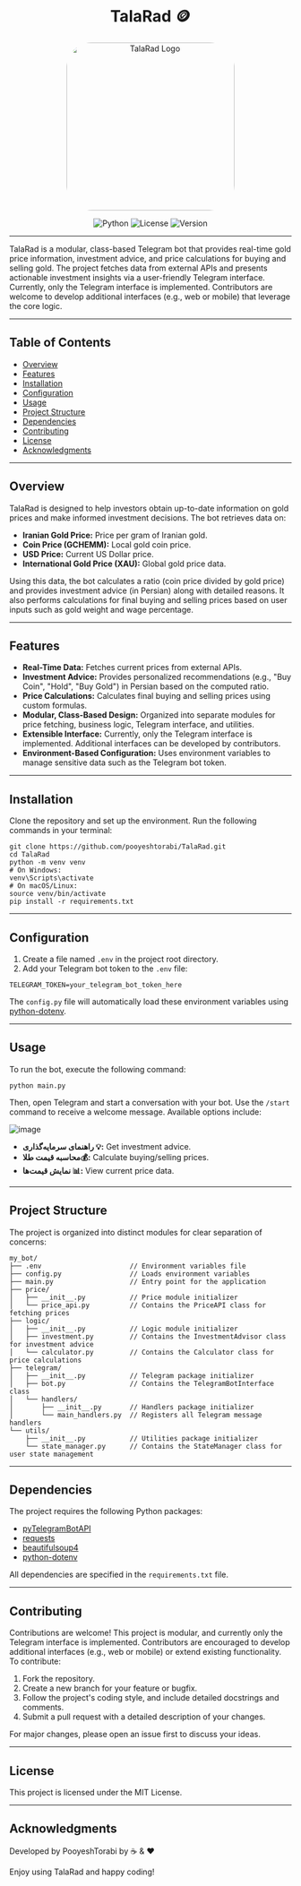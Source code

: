 <h1 align="center">TalaRad 🪙</h1>
<p align="center">
  <img src="https://github.com/user-attachments/assets/da065264-9f8e-45d4-8a2d-43b4a311c4ec" alt="TalaRad Logo" width="300" style="border-radius: 45px;">
</p>

<div align="center">

![Python](https://img.shields.io/badge/Python-3.12.4-blue?logo=python) 
![License](https://img.shields.io/badge/License-MIT-green)
![Version](https://img.shields.io/badge/Version-1.0.0-orange)

</div>


---
TalaRad is a modular, class-based Telegram bot that provides real-time gold price information, investment advice, and price calculations for buying and selling gold. The project fetches data from external APIs and presents actionable investment insights via a user-friendly Telegram interface. Currently, only the Telegram interface is implemented. Contributors are welcome to develop additional interfaces (e.g., web or mobile) that leverage the core logic.

---

## Table of Contents

- [Overview](#overview)
- [Features](#features)
- [Installation](#installation)
- [Configuration](#configuration)
- [Usage](#usage)
- [Project Structure](#project-structure)
- [Dependencies](#dependencies)
- [Contributing](#contributing)
- [License](#license)
- [Acknowledgments](#acknowledgments)

---

## Overview

TalaRad is designed to help investors obtain up-to-date information on gold prices and make informed investment decisions. The bot retrieves data on:

- **Iranian Gold Price:** Price per gram of Iranian gold.
- **Coin Price (GCHEMM):** Local gold coin price.
- **USD Price:** Current US Dollar price.
- **International Gold Price (XAU):** Global gold price data.

Using this data, the bot calculates a ratio (coin price divided by gold price) and provides investment advice (in Persian) along with detailed reasons. It also performs calculations for final buying and selling prices based on user inputs such as gold weight and wage percentage.

---

## Features

- **Real-Time Data:** Fetches current prices from external APIs.
- **Investment Advice:** Provides personalized recommendations (e.g., "Buy Coin", "Hold", "Buy Gold") in Persian based on the computed ratio.
- **Price Calculations:** Calculates final buying and selling prices using custom formulas.
- **Modular, Class-Based Design:** Organized into separate modules for price fetching, business logic, Telegram interface, and utilities.
- **Extensible Interface:** Currently, only the Telegram interface is implemented. Additional interfaces can be developed by contributors.
- **Environment-Based Configuration:** Uses environment variables to manage sensitive data such as the Telegram bot token.

---

## Installation

Clone the repository and set up the environment. Run the following commands in your terminal:

```
git clone https://github.com/pooyeshtorabi/TalaRad.git
cd TalaRad
python -m venv venv
# On Windows:
venv\Scripts\activate
# On macOS/Linux:
source venv/bin/activate
pip install -r requirements.txt
```

---

## Configuration

1. Create a file named `.env` in the project root directory.
2. Add your Telegram bot token to the `.env` file:

```
TELEGRAM_TOKEN=your_telegram_bot_token_here
```

The `config.py` file will automatically load these environment variables using [python-dotenv](https://pypi.org/project/python-dotenv/).

---

## Usage

To run the bot, execute the following command:

```
python main.py
```

Then, open Telegram and start a conversation with your bot. Use the `/start` command to receive a welcome message. Available options include:

![image](https://github.com/user-attachments/assets/0ba757b4-9bcd-4193-9ef9-d6f1899d423f)


- **راهنمای سرمایه‌گذاری 💡:** Get investment advice.
- **محاسبه قیمت طلا💰:** Calculate buying/selling prices.
- **نمایش قیمت‌ها 📊:** View current price data.

---

## Project Structure

The project is organized into distinct modules for clear separation of concerns:

```
my_bot/  
├── .env                      // Environment variables file  
├── config.py                 // Loads environment variables  
├── main.py                   // Entry point for the application  
├── price/  
│   ├── __init__.py           // Price module initializer  
│   └── price_api.py          // Contains the PriceAPI class for fetching prices  
├── logic/  
│   ├── __init__.py           // Logic module initializer  
│   ├── investment.py         // Contains the InvestmentAdvisor class for investment advice  
│   └── calculator.py         // Contains the Calculator class for price calculations  
├── telegram/  
│   ├── __init__.py           // Telegram package initializer  
│   ├── bot.py                // Contains the TelegramBotInterface class  
│   └── handlers/  
│       ├── __init__.py       // Handlers package initializer  
│       └── main_handlers.py  // Registers all Telegram message handlers  
└── utils/  
    ├── __init__.py           // Utilities package initializer  
    └── state_manager.py      // Contains the StateManager class for user state management
```
---

## Dependencies

The project requires the following Python packages:

- [pyTelegramBotAPI](https://pypi.org/project/pyTelegramBotAPI/)
- [requests](https://pypi.org/project/requests/)
- [beautifulsoup4](https://pypi.org/project/beautifulsoup4/)
- [python-dotenv](https://pypi.org/project/python-dotenv/)

All dependencies are specified in the `requirements.txt` file.

---

## Contributing

Contributions are welcome! This project is modular, and currently only the Telegram interface is implemented. Contributors are encouraged to develop additional interfaces (e.g., web or mobile) or extend existing functionality. To contribute:

1. Fork the repository.
2. Create a new branch for your feature or bugfix.
3. Follow the project's coding style, and include detailed docstrings and comments.
4. Submit a pull request with a detailed description of your changes.

For major changes, please open an issue first to discuss your ideas.

---

## License

This project is licensed under the MIT License.

---

## Acknowledgments

Developed by PooyeshTorabi by ☕️ & ❤️

Enjoy using TalaRad and happy coding!
